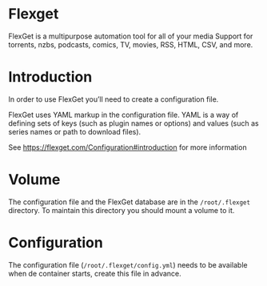 # Flexget

FlexGet is a multipurpose automation tool for all of your media
Support for torrents, nzbs, podcasts, comics, TV, movies, RSS, HTML, CSV, and more.


# Introduction

In order to use FlexGet you’ll need to create a configuration file.

FlexGet uses YAML markup in the configuration file. YAML is a way of defining sets of keys (such as plugin names or options) and values (such as series names or path to download files).

See https://flexget.com/Configuration#introduction for more information


# Volume

The configuration file and the FlexGet database are in the `/root/.flexget` directory. To maintain this directory you should mount a volume to it.


# Configuration

The configuration file (`/root/.flexget/config.yml`) needs to be available when de container starts, create this file in advance.
